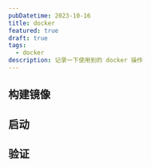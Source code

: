 ```yaml
---
pubDatetime: 2023-10-16
title: docker
featured: true
draft: true
tags:
  - docker
description: 记录一下使用到的 docker 操作
---
```


## 构建镜像

## 启动

## 验证
